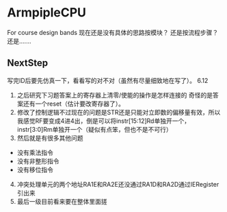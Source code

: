 # ArmpipleCPU
For course design bands 
现在还是没有具体的思路按模块？
还是按流程步骤？
还是.......
## NextStep
写完ID后要先仿真一下，看看写的对不对（虽然有尽量细致地在写了）。
6.12
1. 之后研究下习题答案上的寄存器上清零/使能的操作是怎样连接的
奇怪的是答案还有一个reset（估计要改寄存器了）。
2. 修改了控制逻辑不过现在的问题是STR还是只能对立即数的偏移量有效，所以我感觉RF要变成4进4出，倒是可以将instr[15:12]Rd单独开一个，instr[3:0]Rm单独开一个（疑似有点笨，但也不是不可行）
3. 然后就是有很多其他问题
- 没有乘法指令
- 没有非整形指令
- 没有移位指令
4. 冲突处理单元的两个地址RA1E和RA2E还没通过RA1D和RA2D通过IERegister引出来
5. 最后一级目前看来要在整体里面搓